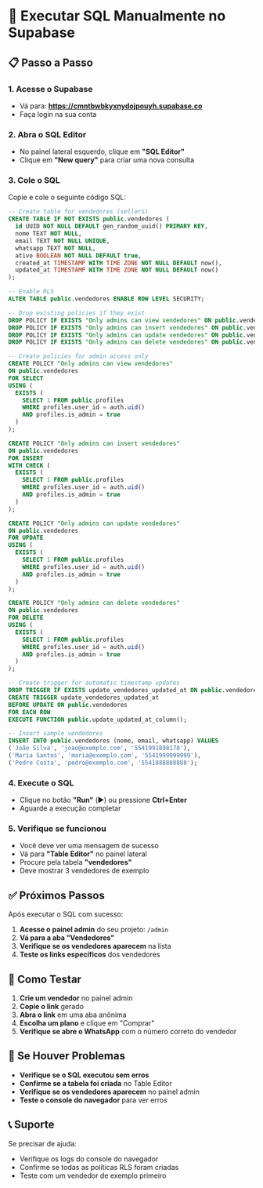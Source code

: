 # 🚀 Executar SQL Manualmente no Supabase

## 📋 Passo a Passo

### 1. Acesse o Supabase
- Vá para: **https://cmntbwbkyxnydojpouyh.supabase.co**
- Faça login na sua conta

### 2. Abra o SQL Editor
- No painel lateral esquerdo, clique em **"SQL Editor"**
- Clique em **"New query"** para criar uma nova consulta

### 3. Cole o SQL
Copie e cole o seguinte código SQL:

```sql
-- Create table for vendedores (sellers)
CREATE TABLE IF NOT EXISTS public.vendedores (
  id UUID NOT NULL DEFAULT gen_random_uuid() PRIMARY KEY,
  nome TEXT NOT NULL,
  email TEXT NOT NULL UNIQUE,
  whatsapp TEXT NOT NULL,
  ativo BOOLEAN NOT NULL DEFAULT true,
  created_at TIMESTAMP WITH TIME ZONE NOT NULL DEFAULT now(),
  updated_at TIMESTAMP WITH TIME ZONE NOT NULL DEFAULT now()
);

-- Enable RLS
ALTER TABLE public.vendedores ENABLE ROW LEVEL SECURITY;

-- Drop existing policies if they exist
DROP POLICY IF EXISTS "Only admins can view vendedores" ON public.vendedores;
DROP POLICY IF EXISTS "Only admins can insert vendedores" ON public.vendedores;
DROP POLICY IF EXISTS "Only admins can update vendedores" ON public.vendedores;
DROP POLICY IF EXISTS "Only admins can delete vendedores" ON public.vendedores;

-- Create policies for admin access only
CREATE POLICY "Only admins can view vendedores" 
ON public.vendedores 
FOR SELECT 
USING (
  EXISTS (
    SELECT 1 FROM public.profiles 
    WHERE profiles.user_id = auth.uid() 
    AND profiles.is_admin = true
  )
);

CREATE POLICY "Only admins can insert vendedores" 
ON public.vendedores 
FOR INSERT 
WITH CHECK (
  EXISTS (
    SELECT 1 FROM public.profiles 
    WHERE profiles.user_id = auth.uid() 
    AND profiles.is_admin = true
  )
);

CREATE POLICY "Only admins can update vendedores" 
ON public.vendedores 
FOR UPDATE 
USING (
  EXISTS (
    SELECT 1 FROM public.profiles 
    WHERE profiles.user_id = auth.uid() 
    AND profiles.is_admin = true
  )
);

CREATE POLICY "Only admins can delete vendedores" 
ON public.vendedores 
FOR DELETE 
USING (
  EXISTS (
    SELECT 1 FROM public.profiles 
    WHERE profiles.user_id = auth.uid() 
    AND profiles.is_admin = true
  )
);

-- Create trigger for automatic timestamp updates
DROP TRIGGER IF EXISTS update_vendedores_updated_at ON public.vendedores;
CREATE TRIGGER update_vendedores_updated_at
BEFORE UPDATE ON public.vendedores
FOR EACH ROW
EXECUTE FUNCTION public.update_updated_at_column();

-- Insert sample vendedores
INSERT INTO public.vendedores (nome, email, whatsapp) VALUES 
('João Silva', 'joao@exemplo.com', '5541991898178'),
('Maria Santos', 'maria@exemplo.com', '5541999999999'),
('Pedro Costa', 'pedro@exemplo.com', '5541888888888');
```

### 4. Execute o SQL
- Clique no botão **"Run"** (▶️) ou pressione **Ctrl+Enter**
- Aguarde a execução completar

### 5. Verifique se funcionou
- Você deve ver uma mensagem de sucesso
- Vá para **"Table Editor"** no painel lateral
- Procure pela tabela **"vendedores"**
- Deve mostrar 3 vendedores de exemplo

## ✅ Próximos Passos

Após executar o SQL com sucesso:

1. **Acesse o painel admin** do seu projeto: `/admin`
2. **Vá para a aba "Vendedores"**
3. **Verifique se os vendedores aparecem** na lista
4. **Teste os links específicos** dos vendedores

## 🔧 Como Testar

1. **Crie um vendedor** no painel admin
2. **Copie o link** gerado
3. **Abra o link** em uma aba anônima
4. **Escolha um plano** e clique em "Comprar"
5. **Verifique se abre o WhatsApp** com o número correto do vendedor

## 🐛 Se Houver Problemas

- **Verifique se o SQL executou sem erros**
- **Confirme se a tabela foi criada** no Table Editor
- **Verifique se os vendedores aparecem** no painel admin
- **Teste o console do navegador** para ver erros

## 📞 Suporte

Se precisar de ajuda:
- Verifique os logs do console do navegador
- Confirme se todas as políticas RLS foram criadas
- Teste com um vendedor de exemplo primeiro